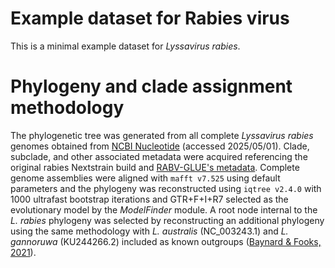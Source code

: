 # Example dataset for Rabies virus

This is a minimal example dataset for *Lyssavirus rabies*. 

# Phylogeny and clade assignment methodology

The phylogenetic tree was generated from all complete *Lyssavirus rabies* genomes obtained from [NCBI Nucleotide](https://ftp.ncbi.nlm.nih.gov/genomes/Viruses/AllNuclMetadata/) (accessed 2025/05/01). Clade, subclade, and other associated metadata were acquired referencing the original rabies Nextstrain build and [RABV-GLUE's metadata](https://github.com/giffordlabcvr/RABV-GLUE/blob/master/tabular/reference-set-data.tsv). Complete genome assemblies were aligned with `mafft v7.525` using default parameters and the phylogeny was reconstructed using `iqtree v2.4.0` with 1000 ultrafast bootstrap iterations and GTR+F+I+R7 selected as the evolutionary model by the *ModelFinder* module. A root node internal to the *L. rabies* phylogeny was selected by reconstructing an additional phylogeny using the same methodology with *L. australis* (NC_003243.1) and *L. gannoruwa* (KU244266.2) included as known outgroups ([Baynard & Fooks, 2021](https://www.sciencedirect.com/science/article/abs/pii/B9780128096338209369)).